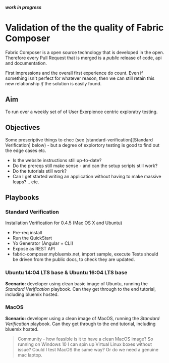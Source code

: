 **_work in progress_**

# Validation of the the quality of Fabric Composer

Fabric Composer is a open source technology that is developed in the open. Therefore every Pull Request that is merged is a *public* release of code, api and documentation. 

First impressions and the overall first experience do count. Even if something isn't perfect for whatever reason, then we can still retain this new relationship _if_ the solution is easily found. 

## Aim
To run over a weekly set of of User Exerpience centric exploratry testing.

## Objectives
Some prescriptive things to chec (see [standard-verification][Standard Verification] below) - but a degree of explortory testing is good to find out the edge cases etc.

* Is the website instructions still up-to-date? 
* Do the prereqs still make sense - and can the setup scripts still work?
* Do the tutorials still work?
* Can I get started writing an application without having to make massive leaps?
.. etc.

## Playbooks

### Standard Verification 

Installation Verification for 0.4.5 (Mac OS X and Ubuntu)
- Pre-req install
- Run the QuickStart
- Yo Generator (Angular + CLI)
- Expose as REST API
- fabric-composer.mybluemix.net, import sample, execute
Tests should be driven from the public docs, to check they are updated.

### Ubuntu 14:04 LTS base & Ubuntu 16:04 LTS base

**Scenario:**  developer using clean basic image of Ubuntu, running the *Standard Verification* playbook. Can they get through to the end tutorial, including bluemix hosted.

### MacOS

**Scenario:** developer using a clean image of MacOS, running the *Standard Verification* playbook. Can they get through to the end tutorial, including bluemix hosted.   

> Community - how feasible is it to have a clean MacOS image?  So running on Windows 10 I can spin up Virtual Linux boxes without issue?  Could I test MacOS the same way? Or do we need a genuine mac laptop. 


